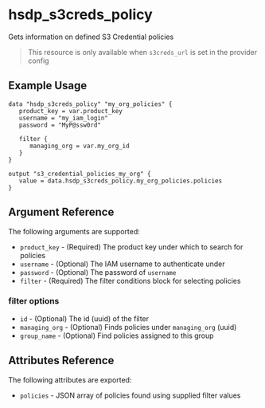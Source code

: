 # hsdp_s3creds_policy

Gets information on defined S3 Credential policies

> This resource is only available when `s3creds_url` is set in the provider config

## Example Usage

```hcl
data "hsdp_s3creds_policy" "my_org_policies" {
   product_key = var.product_key
   username = "my_iam_login"
   password = "MyP@ssw0rd"

   filter {
      managing_org = var.my_org_id
   }
}
```

```hcl
output "s3_credential_policies_my_org" {
   value = data.hsdp_s3creds_policy.my_org_policies.policies
}
```

## Argument Reference

The following arguments are supported:

* `product_key` - (Required) The product key under which to search for policies
* `username` - (Optional) The IAM username to authenticate under
* `password` - (Optional) The password of `username`
* `filter` - (Required) The filter conditions block for selecting policies

### filter options

* `id` - (Optional) The id (uuid) of the filter
* `managing_org` - (Optional) Finds policies under `managing_org` (uuid)
* `group_name` - (Optional) Find policies assigned to this group

## Attributes Reference

The following attributes are exported:

* `policies` - JSON array of policies found using supplied filter values
